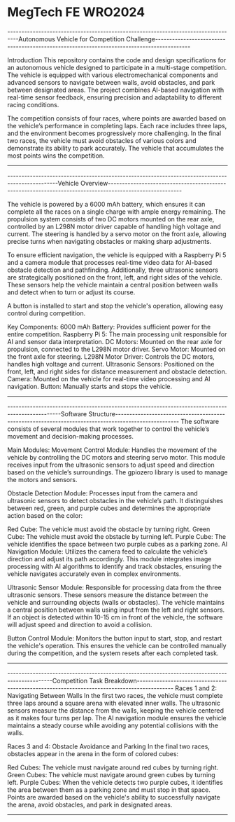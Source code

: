 # MegTech FE WRO2024

----------------------------------------------------------------------------------Autonomous Vehicle for Competition Challenge------------------------------------------------------------------------------------------

Introduction
This repository contains the code and design specifications for an autonomous vehicle designed to participate in a multi-stage competition. The vehicle is equipped with various electromechanical components and advanced sensors to navigate between walls, avoid obstacles, and park between designated areas. The project combines AI-based navigation with real-time sensor feedback, ensuring precision and adaptability to different racing conditions.

The competition consists of four races, where points are awarded based on the vehicle’s performance in completing laps. Each race includes three laps, and the environment becomes progressively more challenging. In the final two races, the vehicle must avoid obstacles of various colors and demonstrate its ability to park accurately. The vehicle that accumulates the most points wins the competition.

---

------------------------------------------------------------------------------------------------Vehicle Overview--------------------------------------------------------------------------------------------------------

The vehicle is powered by a 6000 mAh battery, which ensures it can complete all the races on a single charge with ample energy remaining. The propulsion system consists of two DC motors mounted on the rear axle, controlled by an L298N motor driver capable of handling high voltage and current. The steering is handled by a servo motor on the front axle, allowing precise turns when navigating obstacles or making sharp adjustments.

To ensure efficient navigation, the vehicle is equipped with a Raspberry Pi 5 and a camera module that processes real-time video data for AI-based obstacle detection and pathfinding. Additionally, three ultrasonic sensors are strategically positioned on the front, left, and right sides of the vehicle. These sensors help the vehicle maintain a central position between walls and detect when to turn or adjust its course.

A button is installed to start and stop the vehicle's operation, allowing easy control during competition.

Key Components:
6000 mAh Battery: Provides sufficient power for the entire competition.
Raspberry Pi 5: The main processing unit responsible for AI and sensor data interpretation.
DC Motors: Mounted on the rear axle for propulsion, connected to the L298N motor driver.
Servo Motor: Mounted on the front axle for steering.
L298N Motor Driver: Controls the DC motors, handles high voltage and current.
Ultrasonic Sensors: Positioned on the front, left, and right sides for distance measurement and obstacle detection.
Camera: Mounted on the vehicle for real-time video processing and AI navigation.
Button: Manually starts and stops the vehicle.

---

-------------------------------------------------------------------------------------------------Software Structure----------------------------------------------------------------------------------------------------
The software consists of several modules that work together to control the vehicle’s movement and decision-making processes.

Main Modules:
Movement Control Module: Handles the movement of the vehicle by controlling the DC motors and steering servo motor. This module receives input from the ultrasonic sensors to adjust speed and direction based on the vehicle’s surroundings. The gpiozero library is used to manage the motors and sensors.

Obstacle Detection Module: Processes input from the camera and ultrasonic sensors to detect obstacles in the vehicle’s path. It distinguishes between red, green, and purple cubes and determines the appropriate action based on the color:

Red Cube: The vehicle must avoid the obstacle by turning right.
Green Cube: The vehicle must avoid the obstacle by turning left.
Purple Cube: The vehicle identifies the space between two purple cubes as a parking zone.
AI Navigation Module: Utilizes the camera feed to calculate the vehicle’s direction and adjust its path accordingly. This module integrates image processing with AI algorithms to identify and track obstacles, ensuring the vehicle navigates accurately even in complex environments.

Ultrasonic Sensor Module: Responsible for processing data from the three ultrasonic sensors. These sensors measure the distance between the vehicle and surrounding objects (walls or obstacles). The vehicle maintains a central position between walls using input from the left and right sensors. If an object is detected within 10-15 cm in front of the vehicle, the software will adjust speed and direction to avoid a collision.

Button Control Module: Monitors the button input to start, stop, and restart the vehicle's operation. This ensures the vehicle can be controlled manually during the competition, and the system resets after each completed task.

---

----------------------------------------------------------------------------------------------Competition Task Breakdown-------------------------------------------------------------------------------------------
Races 1 and 2: Navigating Between Walls
In the first two races, the vehicle must complete three laps around a square arena with elevated inner walls. The ultrasonic sensors measure the distance from the walls, keeping the vehicle centered as it makes four turns per lap. The AI navigation module ensures the vehicle maintains a steady course while avoiding any potential collisions with the walls.

Races 3 and 4: Obstacle Avoidance and Parking
In the final two races, obstacles appear in the arena in the form of colored cubes:

Red Cubes: The vehicle must navigate around red cubes by turning right.
Green Cubes: The vehicle must navigate around green cubes by turning left.
Purple Cubes: When the vehicle detects two purple cubes, it identifies the area between them as a parking zone and must stop in that space.
Points are awarded based on the vehicle's ability to successfully navigate the arena, avoid obstacles, and park in designated areas.

---
